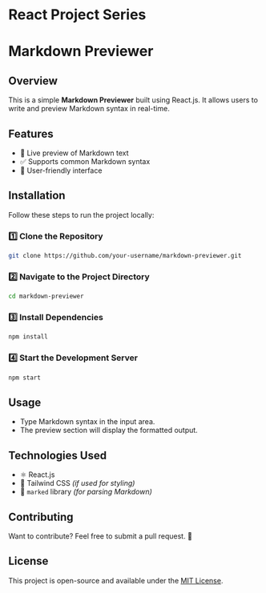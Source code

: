 # React Project Series

# Markdown Previewer

## Overview
This is a simple **Markdown Previewer** built using React.js. It allows users to write and preview Markdown syntax in real-time.

## Features
- 📝 Live preview of Markdown text
- ✅ Supports common Markdown syntax
- 🎨 User-friendly interface

## Installation
Follow these steps to run the project locally:

### 1️⃣ Clone the Repository
```bash
git clone https://github.com/your-username/markdown-previewer.git
```

### 2️⃣ Navigate to the Project Directory
```bash
cd markdown-previewer
```

### 3️⃣ Install Dependencies
```bash
npm install
```

### 4️⃣ Start the Development Server
```bash
npm start
```

## Usage
- Type Markdown syntax in the input area.
- The preview section will display the formatted output.

## Technologies Used
- ⚛️ React.js
- 🎨 Tailwind CSS *(if used for styling)*
- 📝 `marked` library *(for parsing Markdown)*

## Contributing
Want to contribute? Feel free to submit a pull request. 🎉

## License
This project is open-source and available under the [MIT License](LICENSE).

